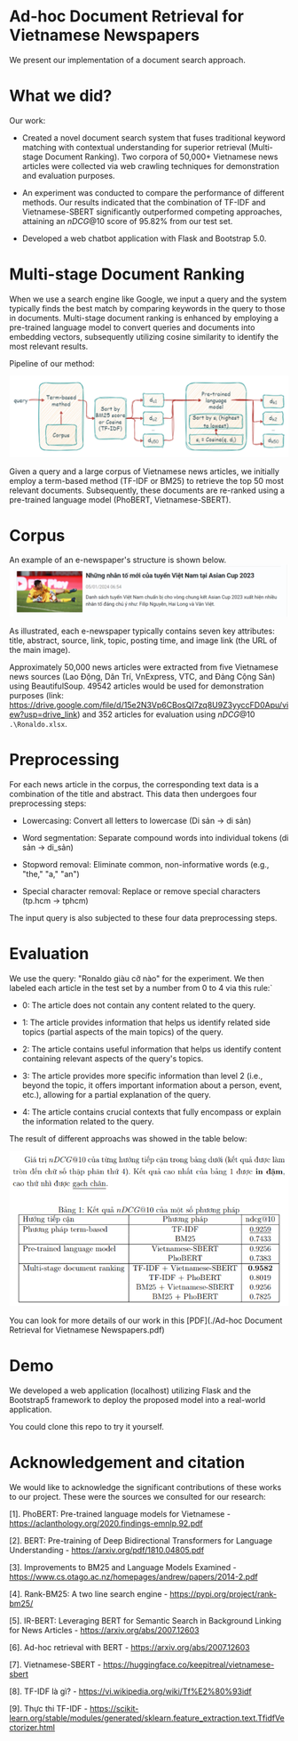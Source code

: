 # Ad-hoc Document Retrieval for Vietnamese Newspapers

We present our implementation of a document search approach.

# What we did?

Our work: 

* Created a novel document search system that fuses traditional keyword matching with contextual understanding for superior retrieval (Multi-stage Document Ranking). Two corpora of 50,000+ Vietnamese news articles were collected via web crawling techniques for demonstration and evaluation purposes. 

* An experiment was conducted to compare the performance of different methods. Our results indicated that the combination of TF-IDF and Vietnamese-SBERT significantly outperformed competing approaches, attaining an $nDCG@10$ score of 95.82\% from our test set.

* Developed a web chatbot application with Flask and Bootstrap 5.0.

# Multi-stage Document Ranking

When we use a search engine like Google, we input a query and the system typically finds the best match by comparing keywords in the query to those in documents. Multi-stage document ranking  is enhanced by employing a pre-trained language model to convert queries and documents into embedding vectors, subsequently utilizing cosine similarity to identify the most relevant results.

Pipeline of our method:

![](./Pipeline.png)

Given a query and a large corpus of Vietnamese news articles, we initially employ a term-based method (TF-IDF or BM25) to retrieve the top 50 most relevant documents. Subsequently, these documents are re-ranked using a pre-trained language model (PhoBERT, Vietnamese-SBERT).

# Corpus

An example of an e-newspaper's structure is shown below.
![](./newspaper.png)

As illustrated, each e-newspaper typically contains seven key attributes: title, abstract, source, link, topic, posting time, and image link (the URL of the main image).

Approximately 50,000 news articles were extracted from five Vietnamese news sources (Lao Động, Dân Trí, VnExpress, VTC, and Đảng Cộng Sản) using BeautifulSoup. 49542 articles would be used for demonstration purposes (link: https://drive.google.com/file/d/15e2N3Vp6CBosQI7zq8U9Z3yyccFD0Apu/view?usp=drive_link) and 352 articles for evaluation using $nDCG@10$ ```.\Ronaldo.xlsx```.

# Preprocessing

For each news article in the corpus, the corresponding text data is a combination of the title and abstract. This data then undergoes four preprocessing steps:

* Lowercasing: Convert all letters to lowercase (Di sản → di sản)

* Word segmentation: Separate compound words into individual tokens (di sản → di_sản)

* Stopword removal: Eliminate common, non-informative words (e.g., "the," "a," "an")

* Special character removal: Replace or remove special characters (tp.hcm → tphcm)

The input query is also subjected to these four data preprocessing steps.

# Evaluation

We use the query: "Ronaldo giàu cỡ nào" for the experiment. We then labeled each article in the test set by a number from 0 to 4 via this rule:`

* 0: The article does not contain any content related to the query.

* 1: The article provides information that helps us identify related side topics (partial aspects of the main topics) of the query.

* 2: The article contains useful information that helps us identify content containing relevant aspects of the query's topics.

* 3: The article provides more specific information than level 2 (i.e., beyond the topic, it offers important information about a person, event, etc.), allowing for a partial explanation of the query.

* 4: The article contains crucial contexts that fully encompass or explain the information related to the query.

The result of different approachs was showed in the table below:

![](./nDCG_score.png)

You can look for more details of our work in this [PDF](./Ad-hoc Document Retrieval for Vietnamese Newspapers.pdf) 

# Demo

We developed a web application (localhost) utilizing Flask and the Bootstrap5 framework to deploy the proposed model into a real-world application.

You could clone this repo to try it yourself.

# Acknowledgement and citation

We would like to acknowledge the significant contributions of these works to our project. These were the sources we consulted for our research: 

[1]. PhoBERT: Pre-trained language models for Vietnamese - https://aclanthology.org/2020.findings-emnlp.92.pdf

[2]. BERT: Pre-training of Deep Bidirectional Transformers for Language Understanding - https://arxiv.org/pdf/1810.04805.pdf

[3]. Improvements to BM25 and Language Models Examined - https://www.cs.otago.ac.nz/homepages/andrew/papers/2014-2.pdf

[4]. Rank-BM25: A two line search engine - https://pypi.org/project/rank-bm25/

[5]. IR-BERT: Leveraging BERT for Semantic Search in Background Linking for News Articles - https://arxiv.org/abs/2007.12603

[6]. Ad-hoc retrieval with BERT - https://arxiv.org/abs/2007.12603

[7]. Vietnamese-SBERT - https://huggingface.co/keepitreal/vietnamese-sbert

[8]. TF-IDF là gì? - https://vi.wikipedia.org/wiki/Tf%E2%80%93idf

[9]. Thực thi TF-IDF - https://scikit-learn.org/stable/modules/generated/sklearn.feature_extraction.text.TfidfVectorizer.html
